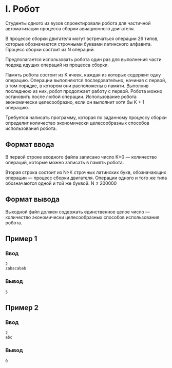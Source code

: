 # I. Робот

Студенты одного из вузов спроектировали робота для частичной автоматизации процесса сборки авиационного двигателя.

В процессе сборки двигателя могут встречаться операции 26 типов, которые обозначаются строчными буквами латинского
алфавита. Процесс сборки состоит из N операций.

Предполагается использовать робота один раз для выполнения части подряд идущих операций из процесса сборки.

Память робота состоит из K ячеек, каждая из которых содержит одну операцию. Операции выполняются последовательно,
начиная с первой, в том порядке, в котором они расположены в памяти. Выполнив последнюю из них, робот продолжает работу
с первой. Робота можно остановить после любой операции. Использование робота экономически целесообразно, если он
выполнит хотя бы K + 1 операцию.

Требуется написать программу, которая по заданному процессу сборки определит количество экономически целесообразных
способов использования робота.

## Формат ввода

В первой строке входного файла записано число K>0 — количество операций, которые можно записать в память робота.

Вторая строка состоит из N>K строчных латинских букв, обозначающих операции — процесс сборки двигателя. Операции одного
и того же типа обозначаются одной и той же буквой. N ≤ 200000

## Формат вывода

Выходной файл должен содержать единственное целое число — количество экономически целесообразных способов использования
робота.

## Пример 1

### Ввод

    2
    zabacabab

### Вывод

    5

## Пример 2

### Ввод

    2
    abc

### Вывод

    0


